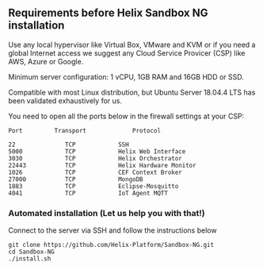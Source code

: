 ## Requirements before Helix Sandbox NG installation

Use any local hypervisor like Virtual Box, VMware and KVM or if you need a global Internet access we suggest any Cloud Service Provicer (CSP) like AWS, Azure or Google. 

Minimum server configuration: 1 vCPU, 1GB RAM and 16GB HDD or SSD.

Compatible with most Linux distribution, but Ubuntu Server 18.04.4 LTS has been validated exhaustively for us.

You need to open all the ports below in the firewall settings at your CSP:

```
Port         Transport             Protocol 

22              TCP            SSH 
5000            TCP            Helix Web Interface
3030            TCP            Helix Orchestrator
22443           TCP            Helix Hardware Monitor
1026            TCP            CEF Context Broker 
27000           TCP            MongoDB 
1883            TCP            Eclipse-Mosquitto
4041            TCP            IoT Agent MQTT 
```

### Automated installation (Let us help you with that!)

Connect to the server via SSH and follow the instructions below

```
git clone https://github.com/Helix-Platform/Sandbox-NG.git
cd Sandbox-NG
./install.sh
```
